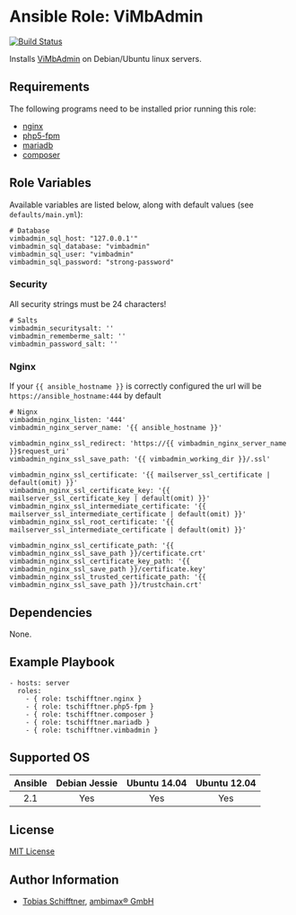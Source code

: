 # Ansible Role: ViMbAdmin

[![Build Status](https://travis-ci.org/tschifftner/ansible-role-vimbadmin.svg)](https://travis-ci.org/tschifftner/ansible-role-vimbadmin)

Installs [ViMbAdmin](http://www.vimbadmin.net/) on Debian/Ubuntu linux servers.

## Requirements

The following programs need to be installed prior running this role:

 - [nginx](https://github.com/tschifftner/ansible-role-nginx)
 - [php5-fpm](https://github.com/tschifftner/ansible-role-php5-fpm)
 - [mariadb](https://github.com/tschifftner/ansible-role-mariadb)
 - [composer](https://github.com/tschifftner/ansible-role-composer)

## Role Variables

Available variables are listed below, along with default values (see `defaults/main.yml`):

```
# Database
vimbadmin_sql_host: "127.0.0.1'"
vimbadmin_sql_database: "vimbadmin"
vimbadmin_sql_user: "vimbadmin"
vimbadmin_sql_password: "strong-password"
```

### Security

All security strings must be 24 characters!

```
# Salts
vimbadmin_securitysalt: ''
vimbadmin_rememberme_salt: ''
vimbadmin_password_salt: ''
```

### Nginx

If your `{{ ansible_hostname }}` is correctly configured the url will be
`https://ansible_hostname:444` by default

```
# Nignx
vimbadmin_nginx_listen: '444'
vimbadmin_nginx_server_name: '{{ ansible_hostname }}'

vimbadmin_nginx_ssl_redirect: 'https://{{ vimbadmin_nginx_server_name }}$request_uri'
vimbadmin_nginx_ssl_save_path: '{{ vimbadmin_working_dir }}/.ssl'

vimbadmin_nginx_ssl_certificate: '{{ mailserver_ssl_certificate | default(omit) }}'
vimbadmin_nginx_ssl_certificate_key: '{{ mailserver_ssl_certificate_key | default(omit) }}'
vimbadmin_nginx_ssl_intermediate_certificate: '{{ mailserver_ssl_intermediate_certificate | default(omit) }}'
vimbadmin_nginx_ssl_root_certificate: '{{ mailserver_ssl_intermediate_certificate | default(omit) }}'

vimbadmin_nginx_ssl_certificate_path: '{{ vimbadmin_nginx_ssl_save_path }}/certificate.crt'
vimbadmin_nginx_ssl_certificate_key_path: '{{ vimbadmin_nginx_ssl_save_path }}/certificate.key'
vimbadmin_nginx_ssl_trusted_certificate_path: '{{ vimbadmin_nginx_ssl_save_path }}/trustchain.crt'
```

## Dependencies

None.

## Example Playbook

    - hosts: server
      roles:
        - { role: tschifftner.nginx }
        - { role: tschifftner.php5-fpm }
        - { role: tschifftner.composer }
        - { role: tschifftner.mariadb }
        - { role: tschifftner.vimbadmin }

## Supported OS
Ansible          | Debian Jessie    | Ubuntu 14.04    | Ubuntu 12.04
:--------------: | :--------------: | :-------------: | :-------------: 
2.1              | Yes              | Yes             | Yes

## License

[MIT License](http://choosealicense.com/licenses/mit/)

## Author Information

 - [Tobias Schifftner](https://twitter.com/tschifftner), [ambimax® GmbH](https://www.ambimax.de)